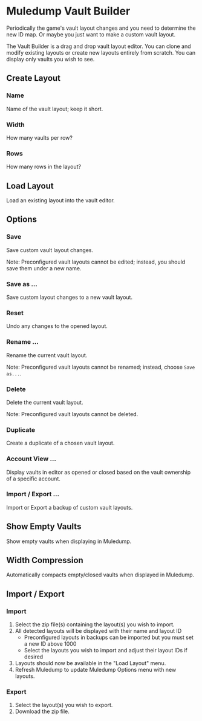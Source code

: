 # Muledump Vault Builder

Periodically the game's vault layout changes and you need to determine the new ID map. Or maybe you just want to make a custom vault layout.

The Vault Builder is a drag and drop vault layout editor. You can clone and modify existing layouts or create new layouts entirely from scratch. You can display only vaults you wish to see.

## Create Layout

### Name

Name of the vault layout; keep it short.

### Width

How many vaults per row?

### Rows

How many rows in the layout?

## Load Layout

Load an existing layout into the vault editor.

## Options

### Save

Save custom vault layout changes.

Note: Preconfigured vault layouts cannot be edited; instead, you should save them under a new name.

### Save as ...

Save custom layout changes to a new vault layout.

### Reset

Undo any changes to the opened layout.

### Rename ...

Rename the current vault layout.

Note: Preconfigured vault layouts cannot be renamed; instead, choose `Save as...`.

### Delete

Delete the current vault layout.

Note: Preconfigured vault layouts cannot be deleted.

### Duplicate

Create a duplicate of a chosen vault layout.

### Account View ...

Display vaults in editor as opened or closed based on the vault ownership of a specific account.

### Import / Export ...

Import or Export a backup of custom vault layouts.

## Show Empty Vaults

Show empty vaults when displaying in Muledump.

## Width Compression

Automatically compacts empty/closed vaults when displayed in Muledump.

## Import / Export

### Import

1. Select the zip file(s) containing the layout(s) you wish to import.
1. All detected layouts will be displayed with their name and layout ID
   * Preconfigured layouts in backups can be imported but you must set a new ID above 1000
   * Select the layouts you wish to import and adjust their layout IDs if desired
1. Layouts should now be available in the "Load Layout" menu.
1. Refresh Muledump to update Muledump Options menu with new layouts.

### Export

1. Select the layout(s) you wish to export.
1. Download the zip file.

